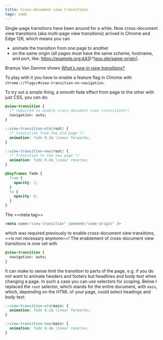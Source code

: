 ```yaml
---
title: Cross-document view transitions
tags: code
---
```

Single-page transitions have been around for a while. Now cross-document view transitions (aka multi-page view transitions) arrived in Chrome and Edge 126, which means you can

- animate the transition from one page to another
- on the same origin (all pages must have the same scheme, hostname, and port, like: https://example.org:443)^[[goo.gle/same-origin](https://goo.gle/same-origin)].

Bramus Van Damme shows [<cite>What´s new in view transitions?</cite>](https://developer.chrome.com/blog/view-transitions-update-io24) 

To play with it you have to enable a feature flag in Chrome with `chrome://flags/#view-transition-on-navigation`. 

To try out a simple thing, a smooth fade effect from page to the other with just CSS, you can do:

```css
@view-transition {
  /* required to enable cross-document view transitions*/
  navigation: auto;  
}

::view-transition-old(root) {
  /* transition from the old page */
  animation: fade 0.2s linear forwards;
}

::view-transition-new(root) {
  /* transition to the new page */
  animation: fade 0.4s linear reverse;
}

@keyframes fade {
  from {
    opacity: 1;
  }
  to {
    opacity: 0;
  }
}
```

The ==meta tag==

```html
<meta name="view-transition" content="same-origin" />
```

which was required previously to enable cross-document view transitions, ==is not necessary anymore==! The enablement of cross-document view transitions is now set with

```css
@view-transition { 
  navigation: auto; 
} 
```

It can make to sense limit the transition to parts of the page, e.g. if you do not want to animate headers and footers but headlines and body text when changing a page. In such a case you can use selectors for scoping. Below I replaced the  `root` selector, which stands for the entire document, with `main`, which, depending on the HTML of your page, could select headings and body text:

```css
::view-transition-old(main) {
  animation: fade 0.2s linear forwards;
}

::view-transition-new(main) {
  animation: fade 0.4s linear reverse;
}
```

